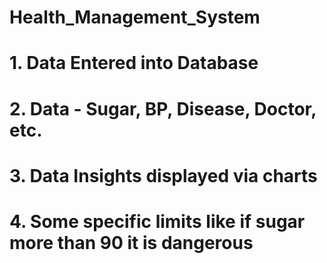 # Health_Management_System
# 1. Data Entered into Database
# 2. Data - Sugar, BP, Disease, Doctor, etc.
# 3. Data Insights displayed via charts
# 4. Some specific limits like if sugar more than 90 it is dangerous
